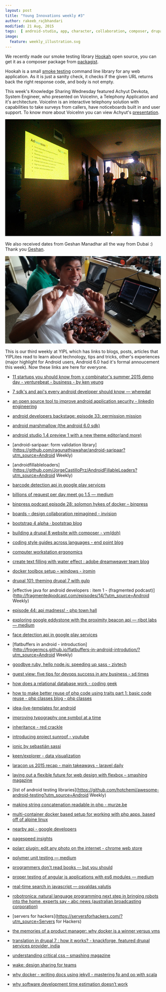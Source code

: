 ```yaml
---
layout: post
title: "Young Innovations weekly #3"
author: rakeeb_rajbhandari
modified: 21 Aug, 2015
tags:  [ android-studio, app, character, collaboration, composer, drupal7, google developer, laravel, mysql, photo edit, photo editor, picture edit, podcast, ruby, symbol, tech, testing, traits, android, android-libraries, angular, animation, api, bootstrap, chromeextension, code reuse, css, data, database, datavisualization, design share, devops, docker, drupal, drupal8, flexbox, go, google, google-play-services, gulp, inheritance, ionic, ios, javascript, jekyll, js, laraconrecap, mobile, mobile-tech, nodejs, php, podcast, productmgmt, programming, robot, sass, security, server, solar, startups, string concatenation, svg, symbolguide, testing, testwebspeed, tools, translation, wake, workstation-ergonomics]
image:
  feature: weekly_illustration.svg
---
```


We recently made our smoke testing library [Hookah](http://bit.ly/1EBJyYL) open source, you can get it as a composer package from [packagist](http://bit.ly/1LiDppx).

Hookah is a small [smoke testing](http://bit.ly/1huFGnR) command line library for any web application. As it is just a sanity check, it checks if the given URL returns back the right response code, and body is not empty.

<!--more-->

This week's Knowledge Sharing Wednesday featured Achyut Devkota, System Engineer, who presented on VoiceInn, a Telephony Application and it's architecture. VoiceInn is an interactive telephony solution with capabilities to take surveys from callers, have noticeboards built in and user support. To know more about VoiceInn you can view Achyut's [presentation](https://speakerdeck.com/achyutdev/telephony-application-voiceinn-and-its-architecture).

![Presentation on VoiceInn by Achyut](/images/weekly03/Achyut_VoiceInn_KSW.jpg)

We also received dates from Geshan Manadhar all the way from Dubai :) Thank you [Geshan](http://geshan.com.np).

![Double dating ;)](/images/weekly03/Chocolates.jpg)

This is our third weekly at YIPL which has links to blogs, posts, articles that YIPLites read to learn about technology, tips and tricks, other's experiences (major highlight for Android users, Android 6.0 had it's formal annoucement this week). Now these links are here for everyone.  

* [11 startups you should know from y combinator's summer 2015 demo day - venturebeat - business - by ken yeung](http://venturebeat.com/2015/08/19/11-startups-you-should-know-from-y-combinators-summer-2015-demo-day/)

* [7 sdk's and api's every android developer should know — wheredat](http://wheredatapp.com/blog/2015/8/17/sdks-and-apis-every-android-developer-should-know)

* [an open source tool to improve android application security - linkedin engineering](http://engineering.linkedin.com/security/open-source-tool-improve-android-application-security)

* [android developers backstage: episode 33: permission mission](http://androidbackstage.blogspot.com/2015/08/episode-33-permission-mission.html)

* [android marshmallow (the android 6.0 sdk)](http://android-developers.blogspot.com/2015/08/m-developer-preview-3-final-sdk.html)

* [android studio 1.4 preview 1 with a new theme editor(and more)](http://tools.android.com/recent/androidstudio14preview1incanarychannel)

* [android-saripaar: form validation library](https://github.com/ragunathjawahar/android-saripaar?utm_source=Android Weekly)

* [androidfillableloaders](https://github.com/JorgeCastilloPrz/AndroidFillableLoaders?utm_source=Android Weekly)

* [barcode detection api in google play services](http://android-developers.blogspot.com/2015/08/barcode-detection-in-google-play.html)

* [billions of request per day meet go 1.5 — medium](https://medium.com/@robin.verlangen/billions-of-request-per-day-meet-go-1-5-362bfefa0911)

* [binpress podcast episode 28: solomon hykes of docker – binpress](http://www.binpress.com/blog/2015/02/17/podcast-28-solomon-hykes-docker/)

* [boards – design collaboration reimagined - invision](http://www.invisionapp.com/new-features/39/boards-design-collaboration-reimagined)

* [bootstrap 4 alpha · bootstrap blog](http://blog.getbootstrap.com/2015/08/19/bootstrap-4-alpha/)

* [building a drupal 8 website with composer - vm(doh)](http://www.vmdoh.com/blog/building-drupal-8-website-composer)

* [coding style guides across languages - end point blog](http://blog.endpoint.com/2015/08/coding-style-guides-across-languages.html)

* [computer workstation ergonomics](http://blog.codinghorror.com/computer-workstation-ergonomics/)

* [create text filling with water effect : adobe dreamweaver team blog](https://blogs.adobe.com/dreamweaver/2015/08/create-a-text-filling-with-water-effect.html)

* [docker toolbox setup – windows - iromin](http://rominirani.com/2015/08/15/docker-toolbox-setup-windows/?mkt_tok=3RkMMJWWfF9wsRonuqTMZKXonjHpfsX57uUsUaa3lMI/0ER3fOvrPUfGjI4ATsVhI+SLDwEYGJlv6SgFQ7LMMaZq1rgMXBk=)

* [drupal 101: theming drupal 7 with gulp](http://www.chenhuijing.com/blog/drupal-101-theming-with-gulp/)

* [effective java for android developers : item 1 - (fragmented podcast)](http://fragmentedpodcast.com/episodes/14/?utm_source=Android Weekly)

* [episode 44: api madness! - php town hall](http://phptownhall.com/blog/2015/07/22/episode-44-api-madness/)

* [exploring google eddystone with the proximity beacon api — ribot labs — medium](https://medium.com/ribot-labs/exploring-google-eddystone-with-the-proximity-beacon-api-bc9256c97e05?mc_cid=5e6ec8b400)

* [face detection api in google play services](http://android-developers.blogspot.com/2015/08/face-detection-in-google-play-services.html)

* [flatbuffers in android - introduction](http://frogermcs.github.io/flatbuffers-in-android-introdution/?utm_source=Android Weekly)

* [goodbye ruby, hello node.js: speeding up sass - zivtech](https://www.zivtech.com/blog/goodbye-ruby-hello-nodejs-speeding-sass)

* [guest view: five tips for devops success in any business - sd times](http://sdtimes.com/guest-view-five-tips-for-devops-success-in-any-business/)

* [how does a relational database work - coding geek](http://coding-geek.com/how-databases-work/)

* [how to make better reuse of php code using traits part 1: basic code reuse - php classes blog - php classes](http://www.phpclasses.org/blog/post/305-How-to-Make-Better-Reuse-of-PHP-Code-using-Traits-Part-1-Basic-Code-Reuse.html)

* [idea-live-templates for android](https://github.com/keyboardsurfer/idea-live-templates)

* [improving typography one symbol at a time](http://www.symbol.guide/)

* [inheritance - red crackle](http://redcrackle.com//blog/drupal-8/php-inheritance)

* [introducing project sunroof - youtube](https://www.youtube.com/watch?v=_BXf_h8tEes)

* [ionic by sebastián sassi](http://slides.com/sebastiansassi/ionic)

* [keen/explorer - data visualization](https://github.com/keen/explorer)

* [laracon us 2015 recap - main takeaways - laravel daily](http://laraveldaily.com/laracon-us-2015-recap-main-takeaways/)

* [laying out a flexible future for web design with flexbox – smashing magazine](http://www.smashingmagazine.com/2015/08/flexible-future-for-web-design-with-flexbox/)

* [list of android testing libraries](https://github.com/hotchemi/awesome-android-testing?utm_source=Android Weekly)

* [making string concatenation readable in php - murze.be](https://murze.be/2015/08/making-string-concatenation-readable-in-php/)

* [multi-container docker based setup for working with php apps, based off of alpine linux](https://github.com/dydx/alpine-nginx-php-mariadb)

* [nearby api -  google developers](https://developers.google.com/nearby/?hl=en)

* [pagespeed insights](https://developers.google.com/speed/pagespeed/insights/)

* [polarr plugin: edit any photo on the internet - chrome web store](https://chrome.google.com/webstore/detail/polarr-plugin-edit-any-ph/fhggacdeldojnpbgknpipalghlkbcimk)

* [polymer unit testing — medium](https://medium.com/@granze/polymer-unit-testing-d6a69910dc31)

* [programmers don't read books -- but you should](http://blog.codinghorror.com/programmers-dont-read-books-but-you-should/)

* [proper testing of angular js applications with es6 modules — medium](https://medium.com/@tomastrajan/proper-testing-of-angular-js-applications-with-es6-modules-8cf31113873f)

* [real-time search in javascript — osvaldas valutis](http://osvaldas.info/real-time-search-in-javascript)

* [robotronica: natural language programming next step in bringing robots into the home, experts say - abc news (australian broadcasting corporation)](http://www.abc.net.au/news/2015-08-18/robotronica-natural-language-programming-next-step-home-robots/6686974?site=science/news)

* [servers for hackers](https://serversforhackers.com/?utm_source=Servers for Hackers)

* [the memories of a product manager: why docker is a winner versus vms](http://my-inner-voice.blogspot.ae/2015/08/why-docker-is-winner-versus-vms.html?mkt_tok=3RkMMJWWfF9wsRonuqTMZKXonjHpfsX57uUsUaa3lMI/0ER3fOvrPUfGjI4ATsVhI+SLDwEYGJlv6SgFQ7LMMaZq1rgMXBk=)

* [translation in drupal 7 : how it works? - knackforge, featured drupal services provider, india](http://knackforge.com/blog/sasikumar/translation-drupal-7-how-it-works)

* [understanding critical css – smashing magazine](http://www.smashingmagazine.com/2015/08/understanding-critical-css/)

* [wake: design sharing for teams](https://wake.io/)

* [why docker - writing docs using jekyll - mastering fp and oo with scala](http://blog.jaceklaskowski.pl/2015/08/17/why-docker-writing-docs-using-jekyll.html?mkt_tok=3RkMMJWWfF9wsRonuqTMZKXonjHpfsX57uUsUaa3lMI/0ER3fOvrPUfGjI4ATsVhI+SLDwEYGJlv6SgFQ7LMMaZq1rgMXBk=)

* [why software development time estimation doesn’t work ](https://medium.com/innoarchitech-innovation-architecture-technology/why-software-development-time-estimation-doesn-t-work-alternatives-423b9a5c4219)
